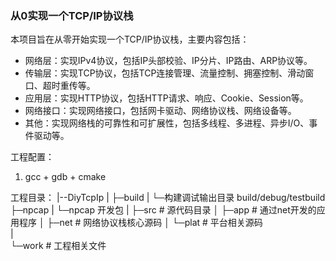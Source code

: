 ###  从0实现一个TCP/IP协议栈
本项目旨在从零开始实现一个TCP/IP协议栈，主要内容包括：

- 网络层：实现IPv4协议，包括IP头部校验、IP分片、IP路由、ARP协议等。
- 传输层：实现TCP协议，包括TCP连接管理、流量控制、拥塞控制、滑动窗口、超时重传等。
- 应用层：实现HTTP协议，包括HTTP请求、响应、Cookie、Session等。
- 网络接口：实现网络接口，包括网卡驱动、网络协议栈、网络设备等。
- 其他：实现网络栈的可靠性和可扩展性，包括多线程、多进程、异步I/O、事件驱动等。


工程配置：
   1. gcc + gdb + cmake


工程目录：
        |--DiyTcpIp
            |
            ├─build
            |   └─构建调试输出目录 build/debug/testbuild
            ├─npcap
            |   └─npcap 开发包
            |
            ├─src   # 源代码目录
            │  ├─app  # 通过net开发的应用程序
            │  ├─net  # 网络协议栈核心源码
            │  └─plat # 平台相关源码        
            |   
            └─work  # 工程相关文件